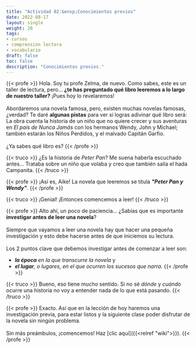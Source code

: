 ```yaml
---
title: "Actividad 02:&ensp;Conocimientos previos"
date: 2022-08-17
layout: single
weight: 20
tags: 
- cursos
- comprensión lectora
- vocabulario
draft: false
toc: false
description: "Conocimientos previos."
---
```


{{< profe >}}
Hola. Soy tu profe Zelma, de nuevo. Como sabes, este es un taller de lectura, pero... **¿te has preguntado qué libro leeremos a lo largo de nuestro taller?** ¡Pues hoy lo revelaremos!  
<br>
Abordaremos una novela famosa, pero, existen muchas novelas famosas, ¿verdad? Te daré **algunas pistas** para ver si logras adivinar qué libro será: La obra cuenta la historia de un niño que no quiere crecer y sus aventuras en _El país de Nunca Jamás_ con los hermanos Wendy, John y Michael; también estarán los Niños Perdidos, y el malvado Capitán Garfio.  
<br>
¿Ya sabes qué libro es?
{{< /profe >}}


{{< truco >}}
¿Es la historia de *Peter Pan*? Me suena haberla escuchado antes... Trataba sobre un niño que volaba y creo que también salía el hada Campanita.
{{< /truco >}}


{{< profe >}}
¡Así es, Aike! La novela que leeremos se titula ***"Peter Pan y Wendy"***. 
{{< /profe >}}


{{< truco >}}
¡Genial! ¡Entonces comencemos a leer!
{{< /truco >}}


{{< profe >}}
Alto ahí, un poco de paciencia... ¿Sabías que es importante **investigar antes de leer una novela**?  
<br>
Siempre que vayamos a leer una novela hay que hacer una pequeña investigación y esto debe hacerse antes de que iniciemos su lectura.  
<br>
Los 2 puntos clave que debemos investigar antes de comenzar a leer son:
- _**la época** en la que transcurre la novela_ y
- _**el lugar**, o lugares, en el que ocurren los sucesos que narra._ 
{{< /profe >}}


{{< truco >}}
Bueno, eso tiene mucho sentido. Si no sé *dónde* y *cuándo* ocurre una historia no voy a entender nada de lo que está pasando.
{{< /truco >}}

{{< profe >}}
Exacto. Así que en la lección de hoy haremos una investigación previa, para estar listos y la siguiente clase poder disfrutar de la novela sin ningún problema.  
<br>
Sin más preámbulos, ¡comencemos! Haz [clic aquí]({{<relref "wiki">}}).
{{< /profe >}}

